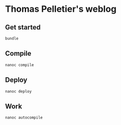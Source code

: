 # Thomas Pelletier's weblog

## Get started

    bundle

## Compile

    nanoc compile

## Deploy

    nanoc deploy

## Work

    nanoc autocompile
